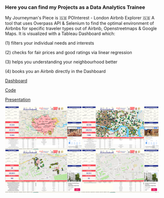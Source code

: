 ### Here you can find my Projects as a Data Analytics Trainee ###
My Journeyman's Piece is :gb: POInterest - London Airbnb Explorer :gb:
A tool that uses Overpass API & Selenium to find the optimal environment of Airbnbs for specific traveler types out of Airbnb, Openstreetmaps & Google Maps. It is visualized with a Tableau Dashboard which:
<p>(1) filters your individual needs and interests</p>
<p>(2) checks for fair prices and good ratings via linear regression</p>
<p>(3) helps you understanding your neighbourhood better</p>
<p>(4) books you an Airbnb directly in the Dashboard</p>
<p> </p>

[Dashboard](https://public.tableau.com/views/POInterest-LondonAirbnbExplorer/FINALDASHBOARD?:language=en-GB&publish=yes&:display_count=n&:origin=viz_share_link) 

[Code](https://github.com/S3lina3/My_Projects/blob/main/Journeymans_Piece_Code_London_Airbnb_Explorer.ipynb)

[Presentation](https://github.com/S3lina3/My_Projects/blob/main/Journeymans_Piece_London_Airbnb_Explorer_Presentation.pdf)

![Dashboard Screenshot](https://github.com/S3lina3/My_Projects/blob/main/Journeymans_Piece_Dashboard_London_Airbnb_Explorer.png)
